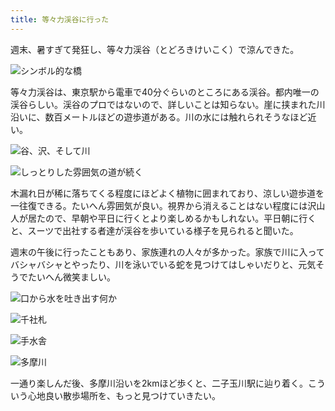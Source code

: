 ```yaml
---
title: 等々力渓谷に行った
---
```

週末、暑すぎて発狂し、等々力渓谷（とどろきけいこく）で涼んできた。

![](https://lh4.googleusercontent.com/EPUeVghHRCKxeRddHXEVL7KfK-AStuOuVV_OVGP9KG3U5M4_znLkg_k_n8SBsa8u7rjSXV7q5l8xc1wDcWBz7N39We871TkoNFF69V94NNIjok4PNgCfOm8T_1qJbDaRxfm6-zo9Nt7LIfh0_1xhD1E "シンボル的な橋")

等々力渓谷は、東京駅から電車で40分ぐらいのところにある渓谷。都内唯一の渓谷らしい。渓谷のプロではないので、詳しいことは知らない。崖に挟まれた川沿いに、数百メートルほどの遊歩道がある。川の水には触れられそうなほど近い。

![](https://lh6.googleusercontent.com/3sPLkK9RUwoCpXDepVPefhx1Lz75_vL79HQwBt3DJkcCaYLBg6bjkOQH5cLTurwzdt9NdGGD3mJHvI6v7WcMYJxYVyzEJvK3xntqYpB2lCOvS9JJ2yr9yxCnRM_D9ZoD2Ytg4YqZl5kwjYMvrRCJGsA "谷、沢、そして川")

![](https://lh4.googleusercontent.com/WivU1koqsC9KCibe73KhqoeZQgHCZgBO7OiSD7F1I0ce29a9OWiy3dlKWdVc-xKdD6vzMOhVu0k4wvINpARnEEETLxqt35SQKsTpoAcck_cEoV79wkt7t5ZPwCzULflK3pKS7MW65z-u27HK1AXZPnM "しっとりした雰囲気の道が続く")

木漏れ日が稀に落ちてくる程度にほどよく植物に囲まれており、涼しい遊歩道を一往復できる。たいへん雰囲気が良い。視界から消えることはない程度には沢山人が居たので、早朝や平日に行くとより楽しめるかもしれない。平日朝に行くと、スーツで出社する者達が渓谷を歩いている様子を見られると聞いた。

週末の午後に行ったこともあり、家族連れの人々が多かった。家族で川に入ってバシャバシャとやったり、川を泳いでいる蛇を見つけてはしゃいだりと、元気そうでたいへん微笑ましい。

![](https://lh4.googleusercontent.com/DyPRgTSvr7ytSMEqKXnhrOO-mn0KXBdOmGfBS0nV4fIlFfRFSKNlWm-xf4iIzNGO2-Ighh8ch2C4QvBK6_o-c1Jj4RX50Ga3usaZelslm04o0jwcSYog18WYmv9oLYXgveRMEZszBIrJm7aMOUjcB8g "口から水を吐き出す何か")

![](https://lh3.googleusercontent.com/m3gxG5upKG7qFz9ZBMaaHu9_GYITaevm_YZrNUaj4cg_BkA1-gOeG8wwNv3GsuCZvSbjTR29QUgpaVUO4wP8e2YCM7-hrxQMBb4q5bVhg0oRoBURN4_8zb62p-Qa_Ut2Gx71n7qxRXKgwHk9BdYKNyo "千社札")

![](https://lh3.googleusercontent.com/uiF25uzrI52ziQP3ah7Y517Kk6SpqV_qcr8B9GmamqHTyslq1IAGJJnzibSYeiz27iP3Tu8N3fjhZjuHNMWsOSYyhDdBefuTW-6j0Byp7XrKNpLII0zyAr_-81g78kReokhY9w0cn1-5fHE8Pj34dsI "手水舎")

![](https://lh3.googleusercontent.com/y37mti2jXsMzGipGN5Cf7QXZn3__e89cIQ5EQTMfTRl4SUodisRbTGgsl4_NIexGMSaMxnNJ_zFcuT8k3Y6TALJM-WVa1kES4TMhBLnnZEvlLE92gW2jQyvcuY_yeLCCiVHC8FP85ttu27Vru2sSyL4 "多摩川")

一通り楽しんだ後、多摩川沿いを2kmほど歩くと、二子玉川駅に辿り着く。こういう心地良い散歩場所を、もっと見つけていきたい。

